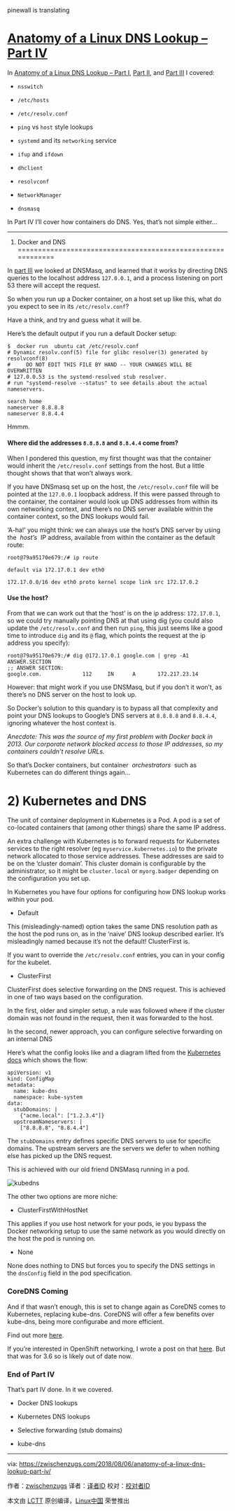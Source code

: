 pinewall is translating

[Anatomy of a Linux DNS Lookup – Part IV][2]
============================================

In [Anatomy of a Linux DNS Lookup – Part I][3], [Part II][4], and [Part III][5] I covered:

*   `nsswitch`

*   `/etc/hosts`

*   `/etc/resolv.conf`

*   `ping` vs `host` style lookups

*   `systemd` and its `networking` service

*   `ifup` and `ifdown`

*   `dhclient`

*   `resolvconf`

*   `NetworkManager`

*   `dnsmasq`

In Part IV I’ll cover how containers do DNS. Yes, that’s not simple either…

* * *

1) Docker and DNS
============================================================

In [part III][6] we looked at DNSMasq, and learned that it works by directing DNS queries to the localhost address `127.0.0.1`, and a process listening on port 53 there will accept the request.

So when you run up a Docker container, on a host set up like this, what do you expect to see in its `/etc/resolv.conf`?

Have a think, and try and guess what it will be.

Here’s the default output if you run a default Docker setup:

```
$  docker run  ubuntu cat /etc/resolv.conf
# Dynamic resolv.conf(5) file for glibc resolver(3) generated by resolvconf(8)
#     DO NOT EDIT THIS FILE BY HAND -- YOUR CHANGES WILL BE OVERWRITTEN
# 127.0.0.53 is the systemd-resolved stub resolver.
# run "systemd-resolve --status" to see details about the actual nameservers.

search home
nameserver 8.8.8.8
nameserver 8.8.4.4
```

Hmmm.

#### Where did the addresses `8.8.8.8` and `8.8.4.4` come from?

When I pondered this question, my first thought was that the container would inherit the `/etc/resolv.conf` settings from the host. But a little thought shows that that won’t always work.

If you have DNSmasq set up on the host, the `/etc/resolv.conf` file will be pointed at the `127.0.0.1` loopback address. If this were passed through to the container, the container would look up DNS addresses from within its own networking context, and there’s no DNS server available within the container context, so the DNS lookups would fail.

‘A-ha!’ you might think: we can always use the host’s DNS server by using the  _host’s_  IP address, available from within the container as the default route:

```
root@79a95170e679:/# ip route                                                               
default via 172.17.0.1 dev eth0                                               
172.17.0.0/16 dev eth0 proto kernel scope link src 172.17.0.2     
```

#### Use the host?

From that we can work out that the ‘host’ is on the ip address: `172.17.0.1`, so we could try manually pointing DNS at that using dig (you could also update the `/etc/resolv.conf` and then run `ping`, this just seems like a good time to introduce `dig` and its `@` flag, which points the request at the ip address you specify):

```
root@79a95170e679:/# dig @172.17.0.1 google.com | grep -A1 ANSWER.SECTION
;; ANSWER SECTION:
google.com.             112     IN      A       172.217.23.14
```

However: that might work if you use DNSMasq, but if you don’t it won’t, as there’s no DNS server on the host to look up.

So Docker’s solution to this quandary is to bypass all that complexity and point your DNS lookups to Google’s DNS servers at `8.8.8.8` and `8.8.4.4`, ignoring whatever the host context is.

 _Anecdote: This was the source of my first problem with Docker back in 2013\. Our corporate network blocked access to those IP addresses, so my containers couldn’t resolve URLs._ 

So that’s Docker containers, but container  _orchestrators_  such as Kubernetes can do different things again…

# 2) Kubernetes and DNS

The unit of container deployment in Kubernetes is a Pod. A pod is a set of co-located containers that (among other things) share the same IP address.

An extra challenge with Kubernetes is to forward requests for Kubernetes services to the right resolver (eg `myservice.kubernetes.io`) to the private network allocated to those service addresses. These addresses are said to be on the ‘cluster domain’. This cluster domain is configurable by the administrator, so it might be `cluster.local` or `myorg.badger` depending on the configuration you set up.

In Kubernetes you have four options for configuring how DNS lookup works within your pod.

*   Default

This (misleadingly-named) option takes the same DNS resolution path as the host the pod runs on, as in the ‘naive’ DNS lookup described earlier. It’s misleadingly named because it’s not the default! ClusterFirst is.

If you want to override the `/etc/resolv.conf` entries, you can in your config for the kubelet.

*   ClusterFirst

ClusterFirst does selective forwarding on the DNS request. This is achieved in one of two ways based on the configuration.

In the first, older and simpler setup, a rule was followed where if the cluster domain was not found in the request, then it was forwarded to the host.

In the second, newer approach, you can configure selective forwarding on an internal DNS

Here’s what the config looks like and a diagram lifted from the [Kubernetes docs][7] which shows the flow:

```
apiVersion: v1
kind: ConfigMap
metadata:
  name: kube-dns
  namespace: kube-system
data:
  stubDomains: |
    {"acme.local": ["1.2.3.4"]}
  upstreamNameservers: |
    ["8.8.8.8", "8.8.4.4"]
```

The `stubDomains` entry defines specific DNS servers to use for specific domains. The upstream servers are the servers we defer to when nothing else has picked up the DNS request.

This is achieved with our old friend DNSMasq running in a pod.

![kubedns](https://zwischenzugs.files.wordpress.com/2018/08/kubedns.png?w=525)

The other two options are more niche:

*   ClusterFirstWithHostNet

This applies if you use host network for your pods, ie you bypass the Docker networking setup to use the same network as you would directly on the host the pod is running on.

*   None

None does nothing to DNS but forces you to specify the DNS settings in the `dnsConfig` field in the pod specification.

### CoreDNS Coming

And if that wasn’t enough, this is set to change again as CoreDNS comes to Kubernetes, replacing kube-dns. CoreDNS will offer a few benefits over kube-dns, being more configurabe and more efficient.

Find out more [here][8].

If you’re interested in OpenShift networking, I wrote a post on that [here][9]. But that was for 3.6 so is likely out of date now.

### End of Part IV

That’s part IV done. In it we covered.

*   Docker DNS lookups

*   Kubernetes DNS lookups

*   Selective forwarding (stub domains)

*   kube-dns


--------------------------------------------------------------------------------

via: https://zwischenzugs.com/2018/08/06/anatomy-of-a-linux-dns-lookup-part-iv/

作者：[zwischenzugs][a]
译者：[译者ID](https://github.com/译者ID)
校对：[校对者ID](https://github.com/校对者ID)

本文由 [LCTT](https://github.com/LCTT/TranslateProject) 原创编译，[Linux中国](https://linux.cn/) 荣誉推出

[a]:https://zwischenzugs.com/
[1]:https://zwischenzugs.com/2018/08/06/anatomy-of-a-linux-dns-lookup-part-iv/
[2]:https://zwischenzugs.com/2018/08/06/anatomy-of-a-linux-dns-lookup-part-iv/
[3]:https://zwischenzugs.com/2018/06/08/anatomy-of-a-linux-dns-lookup-part-i/
[4]:https://zwischenzugs.com/2018/06/18/anatomy-of-a-linux-dns-lookup-part-ii/
[5]:https://zwischenzugs.com/2018/07/06/anatomy-of-a-linux-dns-lookup-part-iii/
[6]:https://zwischenzugs.com/2018/07/06/anatomy-of-a-linux-dns-lookup-part-iii/
[7]:https://kubernetes.io/docs/tasks/administer-cluster/dns-custom-nameservers/#impacts-on-pods
[8]:https://coredns.io/
[9]:https://zwischenzugs.com/2017/10/21/openshift-3-6-dns-in-pictures/
